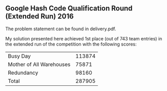 <h2>Google Hash Code Qualification Round (Extended Run) 2016</h2>

<p>The problem statement can be found in delivery.pdf.</p>
<p>My solution presented here achieved 1st place (out of 743 team entries) in the extended run of the competition with the following scores:</p>

<table>
  <tr>
    <td>Busy Day</td>
    <td>113874</td>
  </tr>
  <tr>
    <td>Mother of All Warehouses</td>
    <td>75871</td>
  </tr>
  <tr>
    <td>Redundancy</td>
    <td>98160</td>
  </tr>
  <tr>
    <td>Total</td>
    <td>287905</td>
  </tr>
</table>
